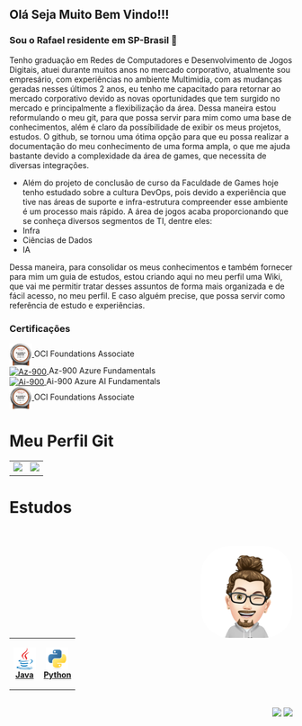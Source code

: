 ## Olá Seja Muito Bem Vindo!!! 
### Sou o Rafael residente em SP-Brasil 👋
Tenho graduação em Redes de Computadores e Desenvolvimento de Jogos Digitais, atuei durante muitos anos no mercado corporativo, atualmente sou empresário, com experiências no ambiente Multimidia, com as mudanças geradas nesses últimos 2 anos, eu tenho me capacitado para retornar ao mercado corporativo devido as novas oportunidades que tem surgido no mercado e principalmente a flexibilização da área. 
Dessa maneira estou reformulando o meu git, para que possa servir para mim como uma base de conhecimentos, além é claro da possíbilidade de exibir os meus projetos, estudos. 
O github, se tornou uma ótima opção para que eu possa realizar a documentação do meu conhecimento de uma forma ampla, o que me ajuda bastante devido a complexidade da área de games, que necessita de diversas integrações. 
- Além do projeto de conclusão de curso da Faculdade de Games hoje tenho estudado sobre a cultura DevOps, pois devido a experiência que tive nas áreas de suporte e infra-estrutura compreender esse ambiente é um processo mais rápido. 
A área de jogos acaba proporcionando que se conheça diversos segmentos de TI, dentre eles:
- Infra
- Ciências de Dados
- IA

Dessa maneira, para consolidar os meus conhecimentos e também fornecer para mim um guia de estudos, estou criando aqui no meu perfil uma Wiki, que vai me permitir tratar desses assuntos de forma mais organizada e de fácil acesso, no meu perfil. E caso alguém precise, que possa servir como referência de estudo e experiências.

### Certificações
<a href="https://api.accredible.com/v1/frontend/credential_website_embed_image/badge/65547880"><img align="center" alt="Ai-900" height="40" width="40" src="https://github.com/leafar3103/leafar3103/blob/main/OCI-Badge.png"> </a> OCI Foundations Associate<br />
<a href="https://www.credly.com/badges/3cd635da-6949-4f29-882a-a3062ec06a89"><img align="center" alt="Az-900" height="40" width="40" src="https://images.credly.com/size/110x110/images/4136ced8-75d5-4afb-8677-40b6236e2672/azure-ai-fundamentals-600x600.png"> </a> Az-900 Azure Fundamentals<br />
<a href="https://www.credly.com/badges/e2f283f7-fb24-4a67-8d69-fdf91dedef57"><img align="center" alt="Ai-900" height="40" width="40" src="https://images.credly.com/size/110x110/images/4136ced8-75d5-4afb-8677-40b6236e2672/azure-ai-fundamentals-600x600.png"> </a> Ai-900 Azure AI Fundamentals<br />
<a href="https://catalog-education.oracle.com/pls/certview/sharebadge?id=9A9C9CCBCF10527F109828507B6D056BA5EB2906FF7FC5261726889A6E22E17A"><img align="center" alt="Ai-900" height="40" width="40" src="https://github.com/leafar3103/leafar3103/blob/main/OCI-Badge.png"> </a> OCI Foundations Associate<br />


<h1> Meu Perfil Git</h1>
<div style="display: inline_block" align="center">
  <table>
    <tr>
  
  <td><a href="#"><img height="180em" src="https://github-readme-stats.vercel.app/api?username=leafar3103&show_icons=true&theme=dark&include_all_commits=true&count_private=true"/></a></td>
  <td><a href="#"><img height="180em" src="https://github-readme-stats.vercel.app/api/top-langs/?username=leafar3103&layout=compact&langs_count=7&theme=dark"/></a></td>
 </tr>
</table>
</div>
  
  <h1>Estudos</h1>
<div style="display: inline_block"><br>
  <!-- <img align="center" alt="Rafa-Js" height="30" width="40" src="https://raw.githubusercontent.com/devicons/devicon/master/icons/javascript/javascript-plain.svg"> -->
<table border="0">
 <tr>
  <td><p align="center"> <a href="https://github.com/leafar3103/Estudo/tree/master/Java"><img align="center" alt="Java" height="40" width="40" src="https://github.com/devicons/devicon/blob/master/icons/java/java-original.svg"><br /> <b>Java</b></a></p></td>
  <td><p align="center"> <a href="#"><img align="center" alt="Python" height="40" width="40" src="https://raw.githubusercontent.com/devicons/devicon/master/icons/python/python-original.svg"><br /><b>Python</b></a></p></td>
  <!--<td><img align="center" alt="AWS" height="30" width="40" src="https://github.com/devicons/devicon/blob/master/icons/amazonwebservices/amazonwebservices-original.svg"></td>
  <td><img align="center" alt="Az-900" height="30" width="40" src="https://github.com/devicons/devicon/blob/master/icons/azure/azure-original.svg"></td>
  <td><img align="center" alt="Csharp" height="30" width="40" src="https://raw.githubusercontent.com/devicons/devicon/master/icons/csharp/csharp-original.svg"></td>-->
 <br /> <img align="right" alt="Rafa-pic" height="163" style="border-radius:50px;" src="https://github.com/leafar3103/leafar3103/blob/main/Perfil-png-github.png">
  </tr>
</table>
</div>
<div align="right" style="display: inline_block">

 <br />
 <a href = "mailto:rafaelferreira.3103@gmail.com" ><img src="https://img.shields.io/badge/-Gmail-%23333?style=for-the-badge&logo=gmail&logoColor=white" target="_blank"></a>
 <a href="https://www.linkedin.com/in/rafael-de-oliveira-ferreira" target="blank"><img src="https://img.shields.io/badge/-LinkedIn-%230077B5?style=for-the-badge&logo=linkedin&logoColor=white" target="_blank"></a>
 
</div>  


